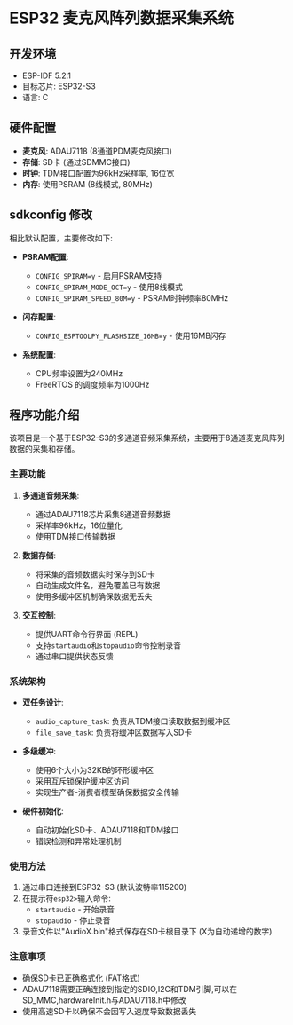 # ESP32 麦克风阵列数据采集系统

## 开发环境

- ESP-IDF 5.2.1
- 目标芯片: ESP32-S3
- 语言: C

## 硬件配置

- **麦克风**: ADAU7118 (8通道PDM麦克风接口)
- **存储**: SD卡 (通过SDMMC接口)
- **时钟**: TDM接口配置为96kHz采样率, 16位宽
- **内存**: 使用PSRAM (8线模式, 80MHz)

## sdkconfig 修改

相比默认配置，主要修改如下:

- **PSRAM配置**:
  - `CONFIG_SPIRAM=y` - 启用PSRAM支持
  - `CONFIG_SPIRAM_MODE_OCT=y` - 使用8线模式
  - `CONFIG_SPIRAM_SPEED_80M=y` - PSRAM时钟频率80MHz

- **闪存配置**:
  - `CONFIG_ESPTOOLPY_FLASHSIZE_16MB=y` - 使用16MB闪存

- **系统配置**:
   - CPU频率设置为240MHz
   - FreeRTOS 的调度频率为1000Hz

## 程序功能介绍

该项目是一个基于ESP32-S3的多通道音频采集系统，主要用于8通道麦克风阵列数据的采集和存储。

### 主要功能

1. **多通道音频采集**:
   - 通过ADAU7118芯片采集8通道音频数据
   - 采样率96kHz，16位量化
   - 使用TDM接口传输数据

2. **数据存储**:
   - 将采集的音频数据实时保存到SD卡
   - 自动生成文件名，避免覆盖已有数据
   - 使用多缓冲区机制确保数据无丢失

3. **交互控制**:
   - 提供UART命令行界面 (REPL)
   - 支持`startaudio`和`stopaudio`命令控制录音
   - 通过串口提供状态反馈

### 系统架构

- **双任务设计**:
  - `audio_capture_task`: 负责从TDM接口读取数据到缓冲区
  - `file_save_task`: 负责将缓冲区数据写入SD卡

- **多级缓冲**:
  - 使用6个大小为32KB的环形缓冲区
  - 采用互斥锁保护缓冲区访问
  - 实现生产者-消费者模型确保数据安全传输

- **硬件初始化**:
  - 自动初始化SD卡、ADAU7118和TDM接口
  - 错误检测和异常处理机制

### 使用方法

1. 通过串口连接到ESP32-S3 (默认波特率115200)
2. 在提示符`esp32>`输入命令:
   - `startaudio` - 开始录音
   - `stopaudio` - 停止录音
3. 录音文件以"AudioX.bin"格式保存在SD卡根目录下 (X为自动递增的数字)

### 注意事项

- 确保SD卡已正确格式化 (FAT格式)
- ADAU7118需要正确连接到指定的SDIO,I2C和TDM引脚,可以在SD_MMC,hardwareInit.h与ADAU7118.h中修改
- 使用高速SD卡以确保不会因写入速度导致数据丢失
